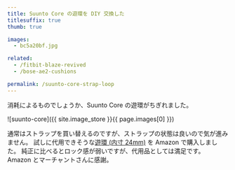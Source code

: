 ```yaml
---
title: Suunto Core の遊環を DIY 交換した
titlesuffix: true
thumb: true

images:
  - bc5a20bf.jpg

related:
  - /fitbit-blaze-revived
  - /bose-ae2-cushions

permalink: /suunto-core-strap-loop
---
```


消耗によるものでしょうか、Suunto Core の遊環がちぎれました。

![suunto-core]({{ site.image_store }}{{ page.images[0] }})

通常はストラップを買い替えるのですが、ストラップの状態は良いので気が進みません。
試しに代用できそうな[遊環 (内寸 24mm)](http://www.amazon.co.jp/gp/product/B00L6NZXIY/tag=amzntm-22) を Amazon で購入しました。
純正に比べるとロック感が弱いですが、代用品としては満足です。
Amazon とマーチャントさんに感謝。
